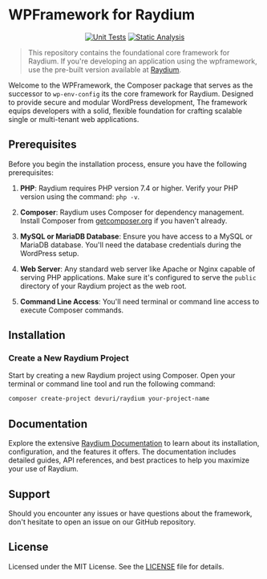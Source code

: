 # WPFramework for Raydium


<div align="center">

[![Unit Tests](https://github.com/devuri/wpframework/actions/workflows/unit-tests.yml/badge.svg)](https://github.com/devuri/wpframework/actions/workflows/unit-tests.yml) [![Static Analysis](https://github.com/devuri/wpframework/actions/workflows/static-analysis.yml/badge.svg)](https://github.com/devuri/wpframework/actions/workflows/static-analysis.yml)

</div>

> This repository contains the foundational core framework for Raydium. If you're developing an application using the wpframework, use the pre-built version available at [Raydium](https://github.com/devuri/raydium/).

Welcome to the WPFramework, the Composer package that serves as the successor to `wp-env-config` its the core framework for Raydium. Designed to provide secure and modular WordPress development, The framework equips developers with a solid, flexible foundation for crafting scalable single or multi-tenant web applications.

## Prerequisites

Before you begin the installation process, ensure you have the following prerequisites:

1. **PHP**: Raydium requires PHP version 7.4 or higher. Verify your PHP version using the command: `php -v`.

2. **Composer**: Raydium uses Composer for dependency management. Install Composer from [getcomposer.org](https://getcomposer.org/download/) if you haven't already.

3. **MySQL or MariaDB Database**: Ensure you have access to a MySQL or MariaDB database. You'll need the database credentials during the WordPress setup.

4. **Web Server**: Any standard web server like Apache or Nginx capable of serving PHP applications. Make sure it's configured to serve the `public` directory of your Raydium project as the web root.

5. **Command Line Access**: You'll need terminal or command line access to execute Composer commands.

## Installation

### Create a New Raydium Project

Start by creating a new Raydium project using Composer. Open your terminal or command line tool and run the following command:

```bash
composer create-project devuri/raydium your-project-name
```

## Documentation

Explore the extensive [Raydium Documentation](https://devuri.github.io/wpframework/) to learn about its installation, configuration, and the features it offers. The documentation includes detailed guides, API references, and best practices to help you maximize your use of Raydium.


## Support

Should you encounter any issues or have questions about the framework, don't hesitate to open an issue on our GitHub repository.

## License

Licensed under the MIT License. See the [LICENSE](LICENSE) file for details.
